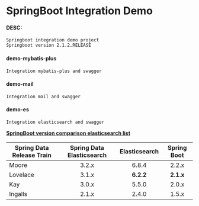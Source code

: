 # SpringBoot Integration Demo


#### DESC:
    
    Springboot integration demo project
    Springboot version 2.1.2.RELEASE


#### demo-mybatis-plus

    Integration mybatis-plus and swagger

#### demo-mail

    Integration mail and swagger

#### demo-es

    Integration elasticsearch and swagger
		 
[**SpringBoot version comparison elasticsearch list**](https://docs.spring.io/spring-data/elasticsearch/docs/3.2.3.RELEASE/reference/html/#preface.requirements) 
  
| Spring Data Release Train | Spring Data Elasticsearch  |  Elasticsearch  | Spring Boot |
| --- | :---: | :---: | :---: |
| Moore | 3.2.x | 6.8.4 | 2.2.x |
| Lovelace | 3.1.x | **6.2.2** | **2.1.x** |
| Kay | 3.0.x | 5.5.0 | 2.0.x |
| Ingalls | 2.1.x | 2.4.0 | 1.5.x |



